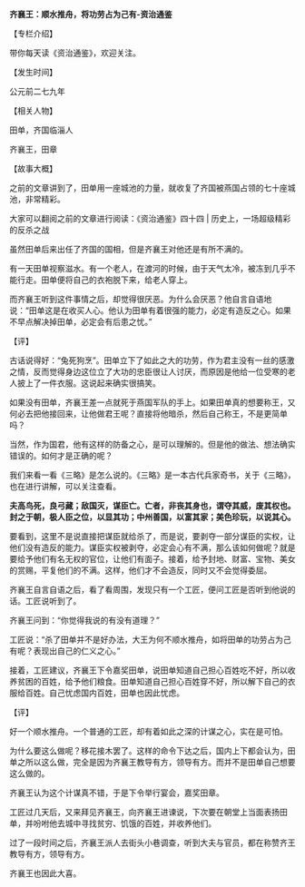 **齐襄王：顺水推舟，将功劳占为己有-资治通鉴**

【专栏介绍】

带你每天读《资治通鉴》，欢迎关注。

【发生时间】

公元前二七九年

【相关人物】

田单，齐国临淄人

齐襄王，田章

【故事大概】

之前的文章讲到了，田单用一座城池的力量，就收复了齐国被燕国占领的七十座城池，非常精彩。

大家可以翻阅之前的文章进行阅读：《资治通鉴》四十四 | 历史上，一场超级精彩的反杀之战

虽然田单后来出任了齐国的国相，但是齐襄王对他还是有所不满的。

有一天田单视察滋水。有一个老人，在渡河的时候，由于天气太冷，被冻到几乎不能行走。田单便将自己的衣袍脱下来，给老人穿上。

而齐襄王听到这件事情之后，却觉得很厌恶。为什么会厌恶？他自言自语地说：“田单这是在收买人心。他认为田单有着很强的能力，必定有造反之心。如果不早点解决掉田单，必定会有后患之忧。”

【评】

古话说得好：“兔死狗烹”。田单立下了如此之大的功劳，作为君主没有一丝的感激之情，反而觉得身边这位立了大功的忠臣很让人讨厌，而原因是他给一位受寒的老人披上了一件衣服。这说起来确实很搞笑。

如果没有田单，齐襄王差一点就死于燕国军队的手上。如果田单真的想要称王，又何必去把他接回来，让他做君王呢？直接将他暗杀，然后自己称王，不是更简单吗？

当然，作为国君，他有这样的防备之心，是可以理解的。但是他的做法、想法确实错误的。如何才是正确的呢？

我们来看一看《三略》是怎么说的。《三略》是一本古代兵家奇书，关于《三略》，也在进行讲解，可以关注查看。

**夫高鸟死，良弓藏；敌国灭，谋臣亡。亡者，非丧其身也，谓夺其威，废其权也。封之于朝，极人臣之位，以显其功；中州善国，以富其家；美色珍玩，以说其心。**

要看到，这里不是说直接把谋臣就给杀了，而是说，要剥夺一部分谋臣的实权，让他们没有造反的能力。谋臣实权被剥夺，必定会心有不满，那么该如何做呢？就是要给予他们有名无权的官位，让他们有面子。接着，给予封地、财富、宝物、美女的赏赐，平复他们的不满。这样，他们才不会造反，同时又不会觉得委屈。

齐襄王自言自语之后，看了看周围，发现只有一个工匠，便问工匠是否听到他说的话。工匠说听到了。

齐襄王问到：“你觉得我说的有没有道理？”

工匠说：“杀了田单并不是好办法，大王为何不顺水推舟，如将田单的功劳占为己有呢？表现出自己的仁义之心。”

接着，工匠建议，齐襄王下令嘉奖田单，说田单知道自己担心百姓吃不好，所以收养贫困的百姓，给予他们粮食。田单知道自己担心百姓穿不好，所以解下自己的衣服给百姓。自己忧虑国内百姓，田单也因此忧虑。

【评】

好一个顺水推舟。一个普通的工匠，却有着如此之深的计谋之心，实在是可怕。

为什么要这么做呢？移花接木罢了。这样的命令下达之后，国内上下都会认为，田单之所以这么做，完全是因为齐襄王教导有方，领导有方。而并不是田单自己想要这么做的。

齐襄王认为这个计谋真不错，于是下令举行宴会，嘉奖田章。

工匠过几天后，又来拜见齐襄王，向齐襄王进谏说，下次要在朝堂上当面表扬田单，并吩咐他去城中寻找贫穷、饥饿的百姓，并收养他们。

过了一段时间之后，齐襄王派人去街头小巷调查，听到大夫与官员，都在称赞齐王教导有方，领导有方。

齐襄王也因此大喜。